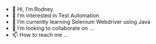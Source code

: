 - 👋 Hi, I’m Rodney
- 👀 I’m interested in Test Automation
- 🌱 I’m currently learning Selenium Webdriver using Java
- 💞️ I’m looking to collaborate on ...
- 📫 How to reach me ...

<!---
Rodney4321/Rodney4321 is a ✨ special ✨ repository because its `README.md` (this file) appears on your GitHub profile.
You can click the Preview link to take a look at your changes.
--->
